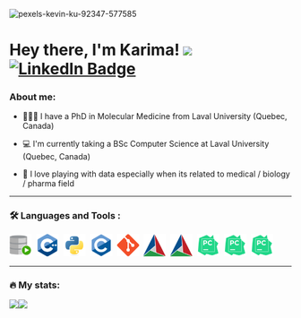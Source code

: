 ![pexels-kevin-ku-92347-577585](https://github.com/user-attachments/assets/8e2b1bad-2a42-42b0-8af1-7ea5a6237213)
<img src="https://komarev.com/ghpvc/?username=KariHab&style=flat-square&color=blue" alt=""/>

<h1>
  Hey there, I'm Karima! <img src="https://media.giphy.com/media/hvRJCLFzcasrR4ia7z/giphy.gif" width="30px"/>
  <div id="badges">
  <a href="https://www.linkedin.com/in/karimahabbout/">
    <img src="https://img.shields.io/badge/LinkedIn-blue?style=for-the-badge&logo=linkedin&logoColor=white" alt="LinkedIn Badge"/>
  </a>
</div> 
</h1>


### About me: 
* 👩🏽‍🏫 I have a PhD in Molecular Medicine from Laval University (Quebec, Canada)

* 💻 I'm currently taking a BSc Computer Science at Laval University (Quebec, Canada)

* :pill: I love playing with data especially when its related to medical / biology / pharma field

--------
### :hammer_and_wrench: Languages and Tools :
<div>

  <img src="https://github.com/devicons/devicon/blob/master/icons/sqldeveloper/sqldeveloper-original.svg" title="SQLDeveloper" alt="SQL" width="40" height="40"/>&nbsp;
  <img src="https://github.com/devicons/devicon/blob/master/icons/cplusplus/cplusplus-original.svg" title="C++" alt="C++" width="40" height="40"/>&nbsp;
  <img src="https://github.com/devicons/devicon/blob/master/icons/python/python-original.svg" title="Python" alt="Python" width="40" height="40"/>&nbsp;
  <img src="https://github.com/devicons/devicon/blob/master/icons/c/c-original.svg" title="C" alt="C" width="40" height="40"/>&nbsp;
  <img src="https://github.com/devicons/devicon/blob/master/icons/git/git-original.svg" title="git" alt="git" width="40" height="40"/>&nbsp;
  <img src="https://github.com/devicons/devicon/blob/master/icons/cmake/cmake-original.svg" title="git" alt="git" width="40" height="40"/>&nbsp;
  <img src="https://github.com/devicons/devicon/blob/master/icons/cmake/cmake-original.svg" title="git" alt="git" width="40" height="40"/>&nbsp;
   <img src="https://github.com/devicons/devicon/blob/master/icons/pycharm/pycharm-plain.svg" title="git" alt="git" width="40" height="40"/>&nbsp;
   <img src="https://github.com/devicons/devicon/blob/master/icons/pycharm/pycharm-plain.svg" title="git" alt="git" width="40" height="40"/>&nbsp;
   <img src="https://github.com/devicons/devicon/blob/master/icons/pycharm/pycharm-plain.svg" title="git" alt="git" width="40" height="40"/>&nbsp;
</div>

-------------------------------------------------
### 🔥 My stats: 
<div style="display: flex; flex-direction: row;">
 <img class="img" src="http://github-readme-streak-stats.herokuapp.com?user=KariHab&theme=darcula"/>
 <img class="img" src="https://github-readme-stats-git-masterrstaa-rickstaa.vercel.app/api/top-langs/?username=KariHab&theme=darcula"/>
</div>

